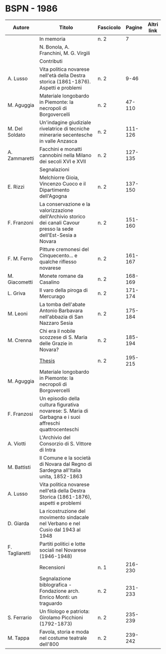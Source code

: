 # BSPN - 1986

| Autore         | Titolo                                                                                                              | Fascicolo | Pagine  | Altri link |
|----------------|---------------------------------------------------------------------------------------------------------------------|-----------|---------|------------|
|                | In memoria                                                                                                          | n. 2      | 7       |            |
|                | N. Bonola, A. Franchini, M. G. Virgili                                                                              |           |         |
|                | Contributi                                                                                                          |           |         |
| A. Lusso       | Vita politica novarese nell'età della Destra storica (1861-1876). Aspetti e problemi                                | n. 2      | 9-46    |            |
| M. Aguggia     | Materiale longobardo in Piemonte: la necropoli di Borgovercelli                                                     | n. 2      | 47-110  |            |
| M. Del Soldato | Un'indagine giudiziale rivelatrice di tecniche minerarie secentesche in valle Anzasca                               | n. 2      | 111-126 |            |
| A. Zammaretti  | Facchini e monatti cannobini nella Milano dei secoli XVI e XVII                                                     | n. 2      | 127-135 |            |
|                | Segnalazioni                                                                                                        |           |         |
| E. Rizzi       | Melchiorre Gioia, Vincenzo Cuoco e il Dipartimento dell'Agogna                                                      | n. 2      | 137-150 |            |
| F. Franzoni    | La conservazione e la valorizzazione dell'Archivio storico dei canali Cavour presso la sede dell'Est-Sesia a Novara | n. 2      | 151-160 |            |
| F. M. Ferro    | Pitture cremonesi del Cinquecento... e qualche riflesso novarese                                                    | n. 2      | 161-167 |            |
| M. Giacometti  | Monete romane da Casalino                                                                                           | n. 2      | 168-169 |            |
| L. Griva       | Il varo della piroga di Mercurago                                                                                   | n. 2      | 171-174 |            |
| M. Leoni       | La tomba dell'abate Antonio Barbavara nell'abbazia di San Nazzaro Sesia                                             | n. 2      | 175-184 |            |
| M. Crenna      | Chi era il nobile scozzese di S. Maria delle Grazie in Novara?                                                      | n. 2      | 185-194 |            |
|                | [Thesis](http://www.ssno.it/BSPNo/bspn_thesis.html#1986)                                                            | n. 2      | 195-215 |            |
| M. Aguggia     | Materiale longobardo in Piemonte: la necropoli di Borgovercelli                                                     |           |         |
| F. Franzosi    | Un episodio della cultura figurativa novarese: S. Maria di Garbagna e i suoi affreschi quattrocenteschi             |           |         |
| A. Viotti      | L'Archivio del Consorzio di S. Vittore di Intra                                                                     |           |         |
| M. Battisti    | Il Comune e la società di Novara dal Regno di Sardegna all'Italia unita, 1852-1863                                  |           |         |
| A. Lusso       | Vita politica novarese nell'età della Destra Storica (1861-1876), aspetti e problemi                                |           |         |
| D. Giarda      | La ricostruzione del movimento sindacale nel Verbano e nel Cusio dal 1943 al 1948                                   |           |         |
| F. Tagliaretti | Partiti politici e lotte sociali nel Novarese (1946-1948)                                                           |           |         |
|                | Recensioni                                                                                                          | n. 1      | 216-230 |            |
|                | Segnalazione biblografica - Fondazione arch. Enrico Monti: un traguardo                                             | n. 2      | 231-233 |            |
| S. Ferrario    | Un filologo e patriota: Girolamo Picchioni (1792-1873)                                                              | n. 2      | 235-239 |            |
| M. Tappa       | Favola, storia e moda nel costume teatrale dell'800                                                                 | n. 2      | 239-242 |            |
